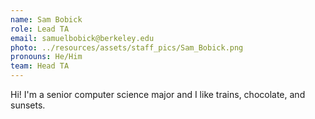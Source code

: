 ```yaml
---
name: Sam Bobick
role: Lead TA
email: samuelbobick@berkeley.edu 
photo: ../resources/assets/staff_pics/Sam_Bobick.png
pronouns: He/Him
team: Head TA
---
```

Hi! I'm a senior computer science major and I like trains, chocolate, and sunsets. 